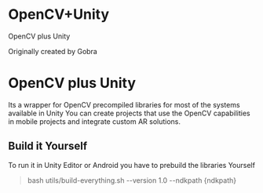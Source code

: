 # OpenCV+Unity
OpenCV plus Unity

Originally created by Gobra

# OpenCV plus Unity
Its a wrapper for OpenCV precompiled libraries for most of the systems available in Unity
You can create projects that use the OpenCV capabilities in mobile projects and integrate custom AR solutions.

## Build it Yourself
To run it in Unity Editor or Android you have to prebuild the libraries Yourself

>
>  bash utils/build-everything.sh --version 1.0 --ndkpath {ndkpath}
